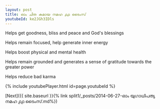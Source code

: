 ```yaml
---
layout: post
title: ഓം ചിത കമായ നമഹ ൧൧ ടൈംസ്
youtubeId: ke2JGh3IDls
---
```

 
 
Helps get goodness, bliss and peace and God's blessings
 
Helps remain focused, help generate inner energy 
 
Helps boost physical and mental health 
 
Helps remain grounded and generates a sense of gratitude towards the greater power 
 
Helps reduce bad karma
 
 
 
 


{% include youtubePlayer.html id=page.youtubeId %}
 
[Next]({{ site.baseurl }}{% link  split1/_posts/2014-06-27-ഓം യുഗാധിപത്യ നമഹ ൧൧ ടൈംസ്.md%})
 

